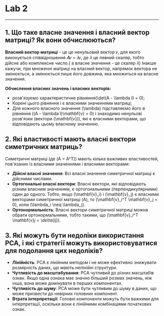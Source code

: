 # Lab 2
--------
## 1. Що таке власне значення і власний вектор матриці? Як вони обчислюються?

**Власний вектор матриці** - це це ненульовий вектор 𝑣, для якого виконується співвідношення 𝐴𝑣 = 𝜆𝑣, де 𝜆 це певний скаляр, тобто дійсне або комплексне число.( а власне значення - це скаляр 𝜆) 
Інакше кажучи, при множенні матриці на власний вектор, напрямок вектора не змінюється, а змінюється лише його довжина, яка множиться на власне значення.

 **Обчислення власних значень і власних векторів:**
 - розв'язуємо характеристичне рівняння\(\det(A - \lambda I) = 0\);
 - Корені цього рівняння і є власними значеннями матриці;
 - Для кожного власного значення \(\lambda\) підставляємо його в рівняння \((A - \lambda I)\mathbf{v} = 0\) і знаходимо ненульові розв'язки (вектори \(\mathbf{v}\)), які є власними векторами, що відповідають цьому власному значенню.
## 2. Які властивості мають власні вектори симетричних матриць?
Симетричні матриці (де \(A = A^T\)) мають кілька важливих властивостей, пов'язаних із власними значеннями і власними векторами:
-  **Дійсні власні значення**: Всі власні значення симетричної матриці є дійсними числами.
-  **Ортогональні власні вектори**: Власні вектори, які відповідають різним власним значенням, є ортогональними (перпендикулярними) один до одного. Тобто, якщо \(\mathbf{v}_i\) і \(\mathbf{v}_j\) є власними векторами симетричної матриці \(A\), то \(\mathbf{v}_i^T \mathbf{v}_j = 0\), коли \(\lambda_i \neq \lambda_j\).
-  **Ортонормальність**: Власні вектори симетричної матриці можна обрати ортонормальними, тобто такими, що \(\mathbf{v}_i^T \mathbf{v}_j = \delta_{ij}\).

## 3. Які можуть бути недоліки використання PCA, і які стратегії можуть використовуватися для подолання цих недоліків? 
- **Лінійність**: PCA є лінійним методом і не може ефективно знижувати розмірність даних, що мають нелінійні структури.
- **Чутливість до масштабування**: PCA чутливий до різних масштабів ознак. Якщо одна ознака має значно більший розмах значень, ніж інша, вона може домінувати в перших компонентах.
- **Чутливість до шуму**: PCA може бути чутливим до шуму в даних, що може призвести до невірних головних компонент.
- **Втрата інтерпретації**: Головні компоненти можуть бути важкими для інтерпретації, оскільки вони є лінійними комбінаціями початкових ознак.



